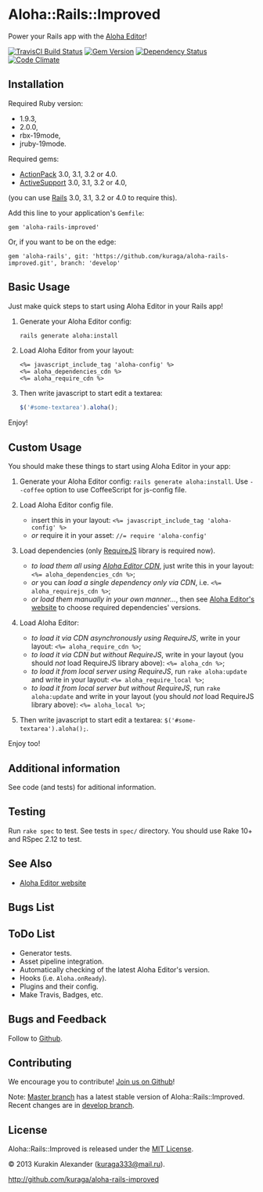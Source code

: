 # Aloha::Rails::Improved

Power your Rails app with the [Aloha Editor](http://aloha-editor.org/)!

[![TravisCI Build Status](https://secure.travis-ci.org/kuraga/aloha-rails-improved.png?branch=master)](http://travis-ci.org/kuraga/aloha-rails-improved)
[![Gem Version](https://badge.fury.io/rb/aloha-rails-improved.png)](http://badge.fury.io/rb/aloha-rails-improved)
[![Dependency Status](https://gemnasium.com/kuraga/aloha-rails-improved.png)](https://gemnasium.com/kuraga/aloha-rails-improved) 
[![Code Climate](https://codeclimate.com/github/kuraga/aloha-rails-improved.png)](https://codeclimate.com/github/kuraga/aloha-rails-improved)

## Installation

Required Ruby version:

* 1.9.3,
* 2.0.0,
* rbx-19mode,
* jruby-19mode.

Required gems:

* [ActionPack](http://rubygems.org/gems/actionpack) 3.0, 3.1, 3.2 or 4.0.
* [ActiveSupport](http://rubygems.org/gems/activesupport) 3.0, 3.1, 3.2 or 4.0,

(you can use [Rails](http://rubygems.org/gems/rails) 3.0, 3.1, 3.2 or 4.0 to require this).

Add this line to your application's `Gemfile`:

    gem 'aloha-rails-improved'

Or, if you want to be on the edge:

    gem 'aloha-rails', git: 'https://github.com/kuraga/aloha-rails-improved.git', branch: 'develop'

## Basic Usage

Just make quick steps to start using Aloha Editor in your Rails app!

1. Generate your Aloha Editor config:
    ```sh
    rails generate aloha:install
    ```

2. Load Aloha Editor from your layout:
    ```erb
    <%= javascript_include_tag 'aloha-config' %>
    <%= aloha_dependencies_cdn %>
    <%= aloha_require_cdn %>
    ```

3. Then write javascript to start edit a textarea:
    ```javascript
    $('#some-textarea').aloha();
    ```

Enjoy!

## Custom Usage

You should make these things to start using Aloha Editor in your app:

1. Generate your Aloha Editor config: `rails generate aloha:install`. Use `--coffee` option to use CoffeeScript for js-config file.

2. Load Aloha Editor config file.
    * insert this in your layout: `<%= javascript_include_tag 'aloha-config' %>`
    * _or_ require it in your asset: `//= require 'aloha-config'`

3. Load dependencies (only [RequireJS](http://requirejs.org/) library is required now).
    * _to load them all using [Aloha Editor CDN](http://cdn.aloha-editor.org/)_, just write this in your layout: `<%= aloha_dependencies_cdn %>`;
    * _or_ you can _load a single dependency only via CDN_, i.e. `<%= aloha_requirejs_cdn %>`;
    * _or load them manually in your own manner..._, then see [Aloha Editor's website](http://aloha-editor.org/) to choose required dependencies' versions.

4. Load Aloha Editor:
    * _to load it via CDN asynchronously using RequireJS_, write in your layout: `<%= aloha_require_cdn %>`;
    * _to load it via CDN but without RequireJS_, write in your layout (you should _not_ load RequireJS library above): `<%= aloha_cdn %>`;
    * _to load it from local server using RequireJS_, run `rake aloha:update` and write in your layout: `<%= aloha_require_local %>`;
    * _to load it from local server but without RequireJS_, run `rake aloha:update` and write in your layout (you should _not_ load RequireJS library above): `<%= aloha_local %>`;

5. Then write javascript to start edit a textarea: `$('#some-textarea').aloha();`.

Enjoy too!

## Additional information

See code (and tests) for aditional information.

## Testing

Run `rake spec` to test. See tests in `spec/` directory. You should use Rake 10+ and RSpec 2.12 to test.

## See Also

* [Aloha Editor website](http://aloha-editor.org/)

## Bugs List

## ToDo List

  * Generator tests.
  * Asset pipeline integration.
  * Automatically checking of the latest Aloha Editor's version.
  * Hooks (i.e. `Aloha.onReady`).
  * Plugins and their config.
  * Make Travis, Badges, etc.

## Bugs and Feedback

Follow to [Github](http://github.com/kuraga/aloha-rails-improved/issues).

## Contributing

We encourage you to contribute! [Join us on Github](http://github.com/kuraga/aloha-rails-improved)!

Note: [Master branch](http://github.com/kuraga/aloha-rails-improved/tree/master) has a latest stable version of Aloha::Rails::Improved.
Recent changes are in [develop branch](http://github.com/kuraga/aloha-rails-improved/tree/develop).

## License

Aloha::Rails::Improved is released under the [MIT License](http://www.opensource.org/licenses/MIT).

&copy; 2013 Kurakin Alexander (<kuraga333@mail.ru>).

<http://github.com/kuraga/aloha-rails-improved>
